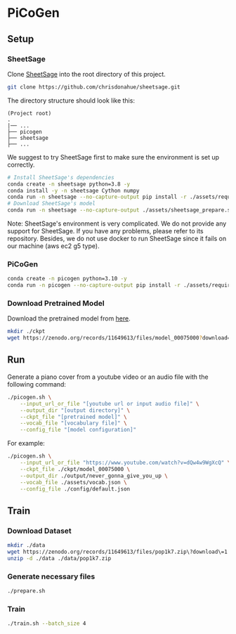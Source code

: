 # PiCoGen

## Setup
### SheetSage
Clone [SheetSage](https://github.com/chrisdonahue/sheetsage) into the root directory of this project.
```sh
git clone https://github.com/chrisdonahue/sheetsage.git
```
The directory structure should look like this:
```
(Project root)
.
|── ...
├── picogen
├── sheetsage
├── ...
```
We suggest to try SheetSage first to make sure the environment is set up correctly.
```sh
# Install SheetSage's dependencies
conda create -n sheetsage python=3.8 -y
conda install -y -n sheetsage Cython numpy
conda run -n sheetsage --no-capture-output pip install -r ./assets/requirements_sheetsage.txt
# Download SheetSage's model
conda run -n sheetsage --no-capture-output ./assets/sheetsage_prepare.sh
```
Note: SheetSage's environment is very complicated. We do not provide any support for SheetSage. If you have any problems, please refer to its repository. Besides, we do not use docker to run SheetSage since it fails on our machine (aws ec2 g5 type).

### PiCoGen
```sh
conda create -n picogen python=3.10 -y
conda run -n picogen --no-capture-output pip install -r ./assets/requirements_picogen.txt
```

### Download Pretrained Model
Download the pretrained model from [here](https://zenodo.org/records/11649613/files/model_00075000?download=1).
```sh
mkdir ./ckpt
wget https://zenodo.org/records/11649613/files/model_00075000?download=1 -O ./ckpt/model_00075000
```

## Run
Generate a piano cover from a youtube video or an audio file with the following command:
```sh
./picogen.sh \
    --input_url_or_file "[youtube url or input audio file]" \
    --output_dir "[output directory]" \
    --ckpt_file "[pretrained model]" \
    --vocab_file "[vocabulary file]" \
    --config_file "[model configuration]"
```
For example:
```sh
./picogen.sh \
    --input_url_or_file "https://www.youtube.com/watch?v=dQw4w9WgXcQ" \
    --ckpt_file ./ckpt/model_00075000 \
    --output_dir ./output/never_gonna_give_you_up \
    --vocab_file ./assets/vocab.json \
    --config_file ./config/default.json
```


## Train

### Download Dataset
```sh
mkdir ./data
wget https://zenodo.org/records/11649613/files/pop1k7.zip\?download\=1 -O ./data/pop1k7.zip
unzip -d ./data ./data/pop1k7.zip
```

### Generate necessary files
```sh
./prepare.sh
```

### Train
```sh
./train.sh --batch_size 4
```
